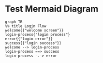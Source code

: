 # Test Mermaid Diagram

```mermaid
graph TB
%% title Login Flow
welcome{{"welcome screen"}}
login-process{"login process"}
error{{"login error"}}
success{{"login success"}}
welcome --> login-process
login-process ==> success
login-process -.-> error
```
